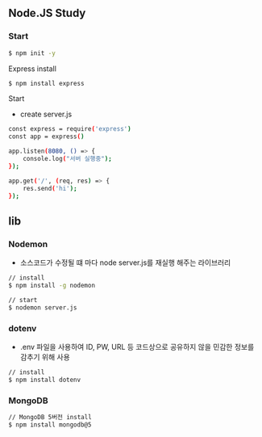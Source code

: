 ## Node.JS Study

### Start
```bash
$ npm init -y
```

Express install
```bash
$ npm install express
```

Start
- create server.js
```bash
const express = require('express')
const app = express()

app.listen(8080, () => {
    console.log("서버 실행중");
});

app.get('/', (req, res) => {
    res.send('hi');
});
```

## lib
### Nodemon
- 소스코드가 수정될 떄 마다 node server.js를 재실행 해주는 라이브러리
```bash
// install
$ npm install -g nodemon

// start
$ nodemon server.js
```

### dotenv
- .env 파일을 사용하여 ID, PW, URL 등 코드상으로 공유하지 않을 민감한 정보를 감추기 위해 사용
```bash
// install
$ npm install dotenv
```

### MongoDB
```bash
// MongoDB 5버전 install
$ npm install mongodb@5
```